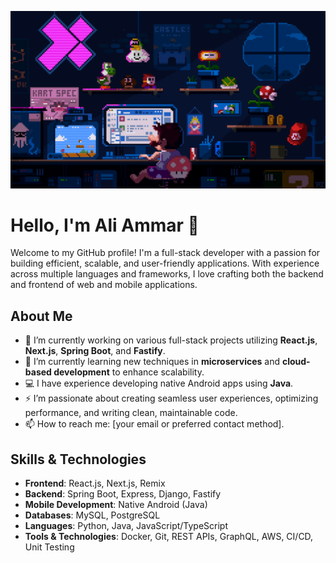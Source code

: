 ![](https://github.com/AmmarTheNPE/AmmarTheNPE/blob/main/mariodev.gif)
# Hello, I'm Ali Ammar 👋

Welcome to my GitHub profile! I'm a full-stack developer with a passion for building efficient, scalable, and user-friendly applications. With experience across multiple languages and frameworks, I love crafting both the backend and frontend of web and mobile applications.

## About Me
- 🔭 I’m currently working on various full-stack projects utilizing **React.js**, **Next.js**, **Spring Boot**, and **Fastify**.
- 🌱 I’m currently learning new techniques in **microservices** and **cloud-based development** to enhance scalability.
- 💻 I have experience developing native Android apps using **Java**.
- ⚡ I’m passionate about creating seamless user experiences, optimizing performance, and writing clean, maintainable code.
- 📫 How to reach me: [your email or preferred contact method].

## Skills & Technologies
- **Frontend**: React.js, Next.js, Remix
- **Backend**: Spring Boot, Express, Django, Fastify
- **Mobile Development**: Native Android (Java)
- **Databases**: MySQL, PostgreSQL
- **Languages**: Python, Java, JavaScript/TypeScript
- **Tools & Technologies**: Docker, Git, REST APIs, GraphQL, AWS, CI/CD, Unit Testing
